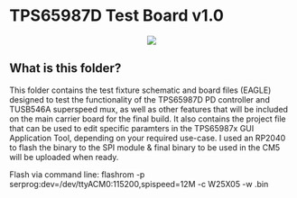 # TPS65987D Test Board v1.0 

<p align="center">
   <img src="https://i.imgur.com/e9K5JSS.png"/>
</p>

## What is this folder?
This folder contains the test fixture schematic and board files (EAGLE) designed to test the functionality of the TPS65987D PD controller and TUSB546A superspeed mux, as well as other features that will be included on the main carrier board for the final build. 
It also contains the project file that can be used to edit specific paramters in the TPS65987x GUI Application Tool, depending on your required use-case. I used an RP2040 to flash the binary to the SPI module & final binary to be used in the CM5 will be uploaded when ready. 

Flash via command line:
flashrom -p serprog:dev=/dev/ttyACM0:115200,spispeed=12M -c W25X05 -w .bin




